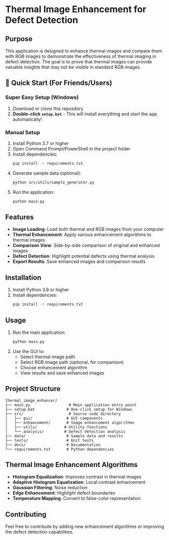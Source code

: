 # Thermal Image Enhancement for Defect Detection

## Purpose
This application is designed to enhance thermal images and compare them with RGB images to demonstrate the effectiveness of thermal imaging in defect detection. The goal is to prove that thermal images can provide valuable insights that may not be visible in standard RGB images.

## 🚀 Quick Start (For Friends/Users)

### **Super Easy Setup (Windows)**
1. Download or clone this repository
2. **Double-click `setup.bat`** - This will install everything and start the app automatically!

### **Manual Setup**
1. Install Python 3.7 or higher
2. Open Command Prompt/PowerShell in the project folder
3. Install dependencies:
   ```bash
   pip install -r requirements.txt
   ```
4. Generate sample data (optional):
   ```bash
   python src/utils/sample_generator.py
   ```
5. Run the application:
   ```bash
   python main.py
   ```

## Features
- **Image Loading**: Load both thermal and RGB images from your computer
- **Thermal Enhancement**: Apply various enhancement algorithms to thermal images
- **Comparison View**: Side-by-side comparison of original and enhanced images
- **Defect Detection**: Highlight potential defects using thermal analysis
- **Export Results**: Save enhanced images and comparison results

## Installation
1. Install Python 3.8 or higher
2. Install dependencies:
   ```bash
   pip install -r requirements.txt
   ```

## Usage
1. Run the main application:
   ```bash
   python main.py
   ```
2. Use the GUI to:
   - Select thermal image path
   - Select RGB image path (optional, for comparison)
   - Choose enhancement algorithm
   - View results and save enhanced images

## Project Structure
```
thermal_image_enhancer/
├── main.py                 # Main application entry point
├── setup.bat              # One-click setup for Windows
├── src/                    # Source code directory
│   ├── gui/               # GUI components
│   ├── enhancement/       # Image enhancement algorithms
│   ├── utils/            # Utility functions
│   └── analysis/         # Defect detection analysis
├── data/                  # Sample data and results
├── tests/                 # Unit tests
├── docs/                  # Documentation
└── requirements.txt       # Python dependencies
```

## Thermal Image Enhancement Algorithms
- **Histogram Equalization**: Improves contrast in thermal images
- **Adaptive Histogram Equalization**: Local contrast enhancement
- **Gaussian Filtering**: Noise reduction
- **Edge Enhancement**: Highlight defect boundaries
- **Temperature Mapping**: Convert to false-color representation

## Contributing
Feel free to contribute by adding new enhancement algorithms or improving the defect detection capabilities. 